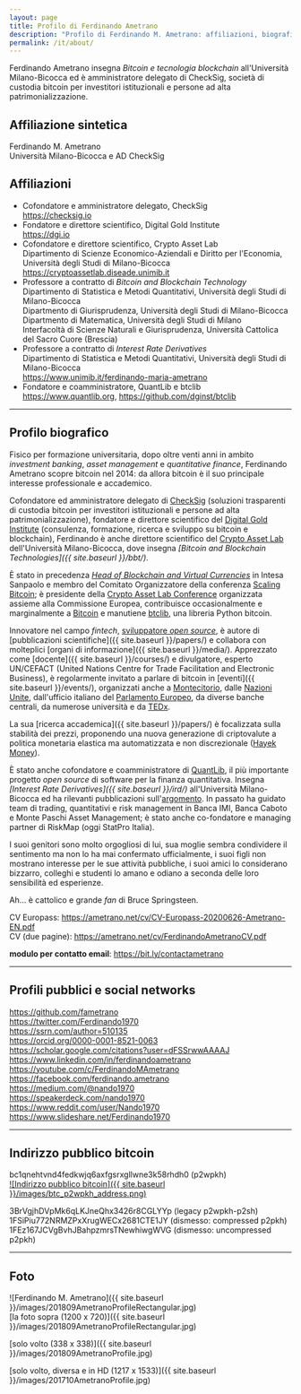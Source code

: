 ```yaml
---
layout: page
title: Profilo di Ferdinando Ametrano
description: "Profilo di Ferdinando M. Ametrano: affiliazioni, biografia, social networks, foto, indirizzo pubblico bitcoin"
permalink: /it/about/
---
```



Ferdinando Ametrano
insegna _Bitcoin e tecnologia blockchain_ all'Università Milano-Bicocca
ed è
amministratore delegato di CheckSig, società di custodia bitcoin
per investitori istituzionali e persone ad alta patrimonializzazione.

## Affiliazione sintetica

Ferdinando M. Ametrano  
Università Milano-Bicocca e AD CheckSig

## Affiliazioni

* Cofondatore e amministratore delegato, CheckSig  
  <https://checksig.io>
* Fondatore e direttore scientifico, Digital Gold Institute  
  <https://dgi.io>
* Cofondatore e direttore scientifico, Crypto Asset Lab  
  Dipartimento di Scienze Economico-Aziendali e Diritto per l'Economia, Università degli Studi di Milano-Bicocca  
  <https://cryptoassetlab.diseade.unimib.it>
* Professore a contratto di *Bitcoin and Blockchain Technology*  
  Dipartimento di Statistica e Metodi Quantitativi, Università degli Studi di Milano-Bicocca  
  Dipartmento di Giurisprudenza, Università degli Studi di Milano-Bicocca  
  Dipartmento di Matematica, Università degli Studi di Milano  
  Interfacoltà di Scienze Naturali e Giurisprudenza, Università Cattolica del Sacro Cuore (Brescia)  
* Professore a contratto di *Interest Rate Derivatives*  
  Dipartimento di Statistica e Metodi Quantitativi, Università degli Studi di Milano-Bicocca  
  <https://www.unimib.it/ferdinando-maria-ametrano>
* Fondatore e coamministratore, QuantLib e btclib  
  <https://www.quantlib.org>, <https://github.com/dginst/btclib>

---

## Profilo biografico

Fisico per formazione universitaria,
dopo oltre venti anni in ambito
_investment banking_, _asset management_ e _quantitative finance_,
Ferdinando Ametrano scopre bitcoin nel 2014:
da allora bitcoin è il suo principale interesse
professionale e accademico.

Cofondatore ed amministratore delegato di
[CheckSig](https://checksig.io)
(soluzioni trasparenti di custodia bitcoin
per investitori istituzionali e persone ad alta patrimonializzazione),
fondatore e direttore scientifico
del [Digital Gold Institute](https://dgi.io)
(consulenza, formazione, ricerca e sviluppo su bitcoin e blockchain),
Ferdinando è anche
direttore scientifico
del [Crypto Asset Lab](https://cryptoassetlab.diseade.unimib.it)
dell'Università Milano-Bicocca, dove insegna
*[Bitcoin and Blockchain Technologies]({{ site.baseurl }}/bbt/)*.

È stato in precedenza
*[Head of Blockchain and Virtual Currencies](https://www.finextra.com/videoarticle/1241/blockchain-needs-a-native-digital-asset)*
in Intesa Sanpaolo e
membro del Comitato Organizzatore della conferenza
[Scaling Bitcoin](https://scalingbitcoin.org/);
è presidente della
[Crypto Asset Lab Conference](https://cryptoassetlab.diseade.unimib.it/calconf/)
organizzata assieme alla Commissione Europea,
contribuisce occasionalmente e marginalmente a
[Bitcoin](https://github.com/pulls?q=author%3Afametrano+user%3Abitcoin-core+user%3Abitcoin)
e manutiene
[btclib](https://github.com/dginst/btclib), una libreria Python bitcoin.

Innovatore nel campo *fintech*,
[sviluppatore *open source*](https://github.com/fametrano),
è autore di [pubblicazioni scientifiche]({{ site.baseurl }}/papers/)
e collabora con molteplici [organi di informazione]({{ site.baseurl }}/media/).
Apprezzato come [docente]({{ site.baseurl }}/courses/) e divulgatore,
esperto UN/CEFACT (United Nations Centre for Trade Facilitation and Electronic Business),
è regolarmente invitato a parlare di bitcoin in
[eventi]({{ site.baseurl }}/events/), organizzati anche a
[Montecitorio](https://youtube.com/watch?v=vLM3FUuCFLY&list=PLrVvuryXHYTdKXzpIx7aYAzqAiRpaebWp&index=2),
dalle [Nazioni Unite](https://youtube.com/watch?v=VbwUwioZ9F0&t=330s&index=10&list=PLrVvuryXHYTezxoQBL7Lw3svQEVd2uTzZ),
dall'ufficio italiano del [Parlamento Europeo](https://www.youtube.com/watch?v=QLC_qGeZBR8),
da diverse banche centrali,
da numerose università e da [TEDx](https://www.youtube.com/watch?v=3XRF9erlMmU).

La sua [ricerca accademica]({{ site.baseurl }}/papers/) è focalizzata sulla stabilità dei prezzi,
proponendo una nuova generazione di criptovalute a politica monetaria
elastica ma automatizzata e non discrezionale ([Hayek Money](https://ssrn.com/abstract=2425270)).

È stato anche cofondatore e coamministratore di [QuantLib](https://www.quantlib.org),
il più importante progetto *open source* di software per la finanza quantitativa.
Insegna *[Interest Rate Derivatives]({{ site.baseurl }}/ird/)* all'Università Milano-Bicocca ed ha rilevanti
pubblicazioni sull'[argomento](https://ssrn.com/author=510135).
In passato ha guidato team di trading, quantitativi e risk management in
Banca IMI, Banca Caboto e Monte Paschi Asset Management;
è stato anche co-fondatore e managing partner di RiskMap (oggi StatPro Italia).

I suoi genitori sono molto orgogliosi di lui,
sua moglie sembra condividere il sentimento
ma non lo ha mai confermato ufficialmente,
i suoi figli non mostrano interesse per le sue attività pubbliche,
i suoi amici lo considerano bizzarro,
colleghi e studenti lo amano e odiano a seconda
delle loro sensibilità ed esperienze.

Ah... è cattolico e grande _fan_ di Bruce Springsteen.

CV Europass: <https://ametrano.net/cv/CV-Europass-20200626-Ametrano-EN.pdf>  
CV (due pagine): <https://ametrano.net/cv/FerdinandoAmetranoCV.pdf>

**modulo per contatto email**: <https://bit.ly/contactametrano>

---

## Profili pubblici e social networks

<https://github.com/fametrano>  
<https://twitter.com/Ferdinando1970>  
<https://ssrn.com/author=510135>  
<https://orcid.org/0000-0001-8521-0063>
<https://scholar.google.com/citations?user=dFSSrwwAAAAJ>
<https://www.linkedin.com/in/ferdinandoametrano>  
<https://youtube.com/c/FerdinandoMAmetrano>  
<https://facebook.com/ferdinando.ametrano>  
<https://medium.com/@nando1970>  
<https://speakerdeck.com/nando1970>  
<https://www.reddit.com/user/Nando1970>  
<https://www.slideshare.net/Ferdinando1970>  

---

## Indirizzo pubblico bitcoin

bc1qnehtvnd4fedkwjq6axfgsrxgllwne3k58rhdh0 (p2wpkh)  
[![Indirizzo pubblico bitcoin]({{ site.baseurl }}/images/btc_p2wpkh_address.png)](bitcoin:bc1qnehtvnd4fedkwjq6axfgsrxgllwne3k58rhdh0)

3BrVgjhDVpMk6qLKJneQhx3426r8CGLYYp (legacy p2wpkh-p2sh)  
1FSiPiu772NRMZPxXrugWECx2681CTE1JY (dismesso: compressed p2pkh)  
1FEz167JCVgBvhJBahpzmrsTNewhiwgWVG (dismesso: uncompressed p2pkh)

---

## Foto

![Ferdinando M. Ametrano]({{ site.baseurl }}/images/201809AmetranoProfileRectangular.jpg)  
[la foto sopra (1200 x 720)]({{ site.baseurl }}/images/201809AmetranoProfileRectangular.jpg)

[solo volto (338 x 338)]({{ site.baseurl }}/images/201809AmetranoProfile.jpg)

[solo volto, diversa e in HD (1217 x 1533)]({{ site.baseurl }}/images/201710AmetranoProfile.jpg)
